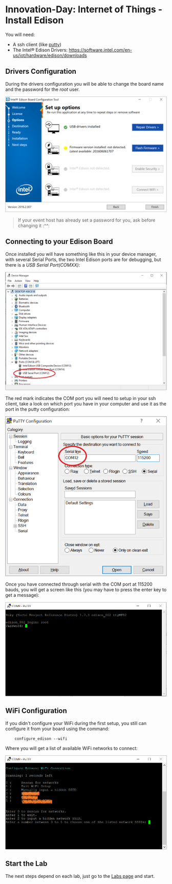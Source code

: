 # Innovation-Day: Internet of Things - Install Edison

You will need:

* A ssh client (like [putty](http://www.putty.org/))
* The Intel&reg; Edison Drivers: https://software.intel.com/en-us/iot/hardware/edison/downloads

## Drivers Configuration

During the drivers configuration you will be able to change the board name and the password for the *root* user.

![Intel Drivers](./images/inteldrivers.png "Intel&reg; Edison Board Configuration Tool")

> If your event host has already set a password for you, ask before changing it :^^:


## Connecting to your Edison Board

Once installed you will have something like this in your device manager, with several Serial Ports, the two Intel Edison ports are for debugging, but there is a *USB Serial Port(COMXX)*:

![ports](./images/ports.png "Serial Ports")

The red mark indicates the COM port you will need to setup in your ssh client, take a look on which port you have in your computer and use it as the port in the putty configuration:

![putty](./images/serial.png)

Once you have connected through serial with the COM port at 115200 bauds, you will get a screen like this (you may have to press the enter key to get a message):

![login](./images/edisonlogin.png)

## WiFi Configuration

If you didn't configure your WiFi during the first setup, you still can configure it from your board using the command:

``` 
    configure_edison --wifi
``` 

Where you will get a list of available WiFi networks to connect:

![configure edison](./images/configure_edison_wifi.png)


## Start the Lab

The next steps depend on each lab, just go to the [Labs page](./README.md) and start.

